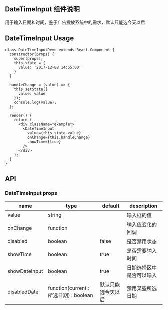 ## DateTimeInput 组件说明
用于输入日期和时间，鉴于广告投放系统中的需求，默认只能选今天以后

## DateTimeInput Usage
```
class DateTimeInputDemo extends React.Component {
  constructor(props) {
    super(props);
    this.state = {
      value: '2017-12-08 14:55:00'
    }
  }

  handleChange = (value) => {
    this.setState({
      value: value
    });
    console.log(value);
  };

  render() {
    return (
      <div className="example">
        <DateTimeInput
          value={this.state.value}
          onChange={this.handleChange}
          showTime={true}
        />
      </div>
    );
  }
}
```

## API

### DateTimeInput props
|name    | type   | default | description |
|--------|--------|---------|-------------|
|value | string |  | 输入框的值 |
|onChange | function |  | 输入值变化的回调 |
|disabled | boolean | false | 是否禁用状态 |
|showTime | boolean | true | 是否需要输入时间 |
|showDateInput | boolean | true | 日期选择区中是否可以输入 |
|disabledDate | function(current : 所选日期) : boolean | 默认只能选今天以后 | 禁用某些所选日期 |